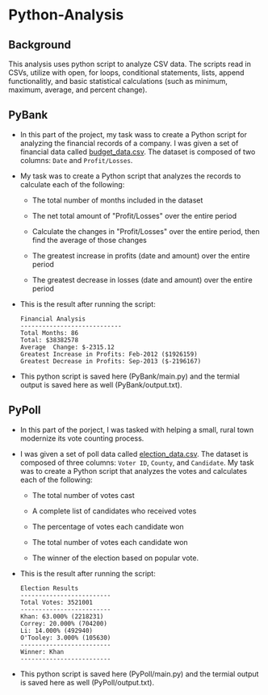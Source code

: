 # Python-Analysis

## Background
This analysis uses python script to analyze CSV data. The scripts read in CSVs, utilize with open, for loops, conditional statements, lists, append functionalitly, and basic statistical calculations (such as minimum, maximum, average, and percent change).

## PyBank

* In this part of the project, my task wass to create a Python script for analyzing the financial records of a company. I was given a set of financial data called [budget_data.csv](PyBank/Resources/budget_data.csv). The dataset is composed of two columns: `Date` and `Profit/Losses`. 

* My task was to create a Python script that analyzes the records to calculate each of the following:

  * The total number of months included in the dataset

  * The net total amount of "Profit/Losses" over the entire period

  * Calculate the changes in "Profit/Losses" over the entire period, then find the average of those changes

  * The greatest increase in profits (date and amount) over the entire period

  * The greatest decrease in losses (date and amount) over the entire period

* This is the result after running the script:

  ```text
  Financial Analysis
  ----------------------------
  Total Months: 86
  Total: $38382578
  Average  Change: $-2315.12
  Greatest Increase in Profits: Feb-2012 ($1926159)
  Greatest Decrease in Profits: Sep-2013 ($-2196167)
  ```

* This python script is saved here (PyBank/main.py) and the termial output is saved here as well (PyBank/output.txt).

## PyPoll

* In this part of the porject, I was tasked with helping a small, rural town modernize its vote counting process.

* I was given a set of poll data called [election_data.csv](PyPoll/Resources/election_data.csv). The dataset is composed of three columns: `Voter ID`, `County`, and `Candidate`. My task was to create a Python script that analyzes the votes and calculates each of the following:

  * The total number of votes cast

  * A complete list of candidates who received votes

  * The percentage of votes each candidate won

  * The total number of votes each candidate won

  * The winner of the election based on popular vote.

* This is the result after running the script:

  ```text
  Election Results
  -------------------------
  Total Votes: 3521001
  -------------------------
  Khan: 63.000% (2218231)
  Correy: 20.000% (704200)
  Li: 14.000% (492940)
  O'Tooley: 3.000% (105630)
  -------------------------
  Winner: Khan
  -------------------------
  ```

* This python script is saved here (PyPoll/main.py) and the termial output is saved here as well (PyPoll/output.txt).
